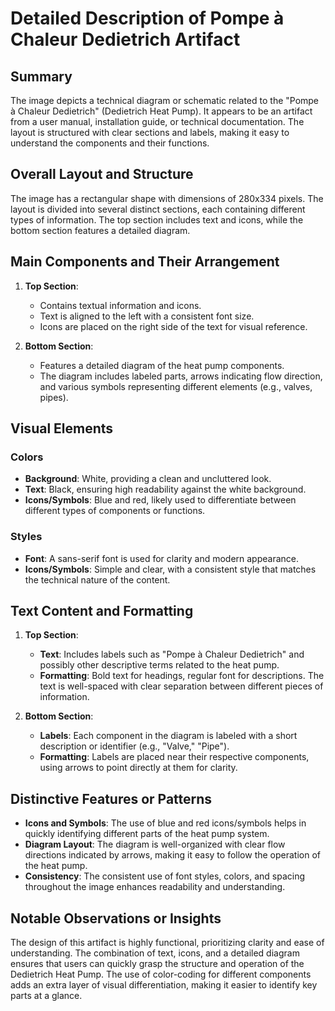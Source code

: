 # Detailed Description of Pompe à Chaleur Dedietrich Artifact

## Summary
The image depicts a technical diagram or schematic related to the "Pompe à Chaleur Dedietrich" (Dedietrich Heat Pump). It appears to be an artifact from a user manual, installation guide, or technical documentation. The layout is structured with clear sections and labels, making it easy to understand the components and their functions.

## Overall Layout and Structure
The image has a rectangular shape with dimensions of 280x334 pixels. The layout is divided into several distinct sections, each containing different types of information. The top section includes text and icons, while the bottom section features a detailed diagram.

## Main Components and Their Arrangement

1. **Top Section**:
   - Contains textual information and icons.
   - Text is aligned to the left with a consistent font size.
   - Icons are placed on the right side of the text for visual reference.

2. **Bottom Section**:
   - Features a detailed diagram of the heat pump components.
   - The diagram includes labeled parts, arrows indicating flow direction, and various symbols representing different elements (e.g., valves, pipes).

## Visual Elements

### Colors
- **Background**: White, providing a clean and uncluttered look.
- **Text**: Black, ensuring high readability against the white background.
- **Icons/Symbols**: Blue and red, likely used to differentiate between different types of components or functions.

### Styles
- **Font**: A sans-serif font is used for clarity and modern appearance.
- **Icons/Symbols**: Simple and clear, with a consistent style that matches the technical nature of the content.

## Text Content and Formatting

1. **Top Section**:
   - **Text**: Includes labels such as "Pompe à Chaleur Dedietrich" and possibly other descriptive terms related to the heat pump.
   - **Formatting**: Bold text for headings, regular font for descriptions. The text is well-spaced with clear separation between different pieces of information.

2. **Bottom Section**:
   - **Labels**: Each component in the diagram is labeled with a short description or identifier (e.g., "Valve," "Pipe").
   - **Formatting**: Labels are placed near their respective components, using arrows to point directly at them for clarity.

## Distinctive Features or Patterns

- **Icons and Symbols**: The use of blue and red icons/symbols helps in quickly identifying different parts of the heat pump system.
- **Diagram Layout**: The diagram is well-organized with clear flow directions indicated by arrows, making it easy to follow the operation of the heat pump.
- **Consistency**: The consistent use of font styles, colors, and spacing throughout the image enhances readability and understanding.

## Notable Observations or Insights

The design of this artifact is highly functional, prioritizing clarity and ease of understanding. The combination of text, icons, and a detailed diagram ensures that users can quickly grasp the structure and operation of the Dedietrich Heat Pump. The use of color-coding for different components adds an extra layer of visual differentiation, making it easier to identify key parts at a glance.